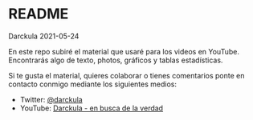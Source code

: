 README
================
Darckula
2021-05-24

En este repo subiré el material que usaré para los videos en YouTube.
Encontrarás algo de texto, photos, gráficos y tablas estadísticas.

Si te gusta el material, quieres colaborar o tienes comentarios ponte en
contacto conmigo mediante los siguientes medios:

-   Twitter: [@darckula](https://twitter.com/darckula)
-   YouTube: [Darckula - en busca de la
    verdad](https://www.youtube.com/channel/UCZZRCVrKtcf7WJ9t82TrcmQ)
